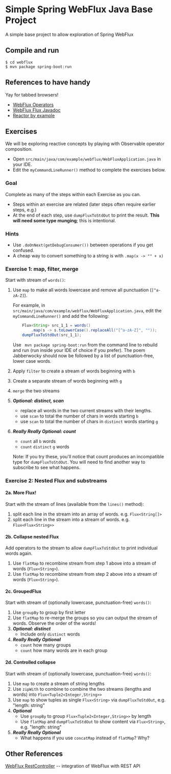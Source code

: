 # Simple Spring WebFlux Java Base Project

A simple base project to allow exploration of Spring WebFlux

## Compile and run

```console
$ cd webflux
$ mvn package spring-boot:run
```

## References to have handy

Yay for tabbed browsers!

* [WebFlux Operators](http://projectreactor.io/docs/core/release/reference/index.html#which-operator)
* [WebFlux Flux Javadoc](https://projectreactor.io/docs/core/release/api/reactor/core/publisher/Flux.html)
* [Reactor by example](https://www.infoq.com/articles/reactor-by-example)

## Exercises

We will be exploring reactive concepts by playing with Observable operator composition.

* Open `src/main/java/com/example/webflux/WebFluxApplication.java` in your IDE.
* Edit the `myCommandLineRunner()` method to complete the exercises below.

### Goal

Complete as many of the steps within each Exercise as you can.

* Steps within an exercise are related (later steps often require earlier steps, e.g.)
* At the end of each step, use `dumpFluxToStdOut` to print the result.
**This will need some type munging**; this is intentional.

### Hints

* Use `.doOnNext(getDebugConsumer())` between operations if you get confused.
* A cheap way to convert something to a string is with `.map(x -> "" + x)`

### Exercise 1: map, filter, merge

Start with stream of `words()`:

1. Use `map` to make all words lowercase and remove all punctuation (`[^a-zA-Z]`).

    For example, in `src/main/java/com/example/webflux/WebFluxApplication.java`, edit the `myCommandLineRunner()` and add the following:

    ```java
        Flux<String> src_1_1 = words()
            .map(s -> s.toLowerCase().replaceAll("[^a-zA-Z]", ""));
        dumpFluxToStdOut(src_1_1);
    ```

    Use ` mvn package spring-boot:run` from the command line to rebuild and run (run inside your IDE of choice if you prefer). The poem Jabberwocky should now be followed by a list of punctuation-free, lower case words.

2. Apply `filter` to create a stream of words beginning with `b`
3. Create a separate stream of words beginning with `g`
4. `merge` the two streams
5. ***Optional: distinct, scan***
    * replace all words in the two current streams with their lengths.
    * use `scan` to total the number of chars in words starting `b`
    * use `scan` to total the number of chars in `distinct` words starting `g`
6. ***Really Really Optional: count***
    * `count` all `b` words
    * `count` `distinct` `g` words

    Note: If you try these, you'll notice that count produces an incompatible type for `dumpFluxToStdOut`. You will need to find another way to subscribe to see what happens.

### Exercise 2: Nested Flux and substreams

#### 2a. More Flux!

Start with the stream of lines (available from the `lines()` method):

1. split each line in the stream into an array of words. e.g. `Flux<String[]>`
2. split each line in the stream into a stream of words. e.g. `Flux<Flux<String>>`

#### 2b. Collapse nested Flux

Add operators to the stream to allow `dumpFluxToStdOut` to print individual words again.

1. Use `flatMap` to recombine stream from step 1 above into a stream of words (`Flux<String>`).
2. Use `flatMap` to recombine stream from step 2 above into a stream of words (`Flux<String>`).

#### 2c. GroupedFlux

Start with stream of (optionally lowercase, punctuation-free)  `words()`:

1. Use `groupBy` to group by first letter
2. Use `flatMap` to re-merge the groups so you can output the stream of words. Observe the order of the words!
3. ***Optional: distinct***
    * Include only `distinct` words
4. ***Really Really Optional***
    * `count` how many groups
    * `count` how many words are in each group

#### 2d. Controlled collapse

Start with stream of (optionally lowercase, punctuation-free) `words()`:

1. Use `map` to create a stream of string lengths
2. Use `zipWith` to combine to combine the two streams (lengths and words) into `Flux<Tuple2<Integer,String>>`
3. Use `map` to show tuples as single `Flux<String>` via `dumpFluxToStdOut`, e.g. "length: string"
4. ***Optional***
    * Use `groupBy` to group `Flux<Tuple2<Integer,String>>` by length
    * Use `flatMap` and `dumpFluxToStdOut` to show content via `Flux<String>`, e.g. "length: string"
5. ***Really Really Optional***
    * What happens if you use `concatMap` instead of `flatMap`? Why?

## Other References

[WebFlux RestController](https://docs.spring.io/spring/docs/5.0.0.BUILD-SNAPSHOT/spring-framework-reference/html/web-reactive.html#web-reactive-server-annotation) -- integration of WebFlux with REST API
